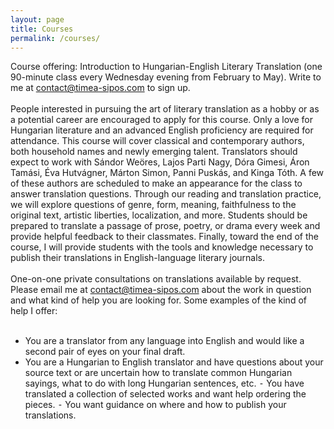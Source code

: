 ```yaml
---
layout: page
title: Courses
permalink: /courses/
---
```


<div stype="text-align:justify; text-justify:inter-word;">
Course offering: Introduction to Hungarian-English Literary Translation (one 90-minute class every Wednesday evening from February to May). 
  Write to me at <a href="mailto:contact@timea-sipos.com?subject=Course - Intro Hungarian English Literature">contact@timea-sipos.com</a> to sign up.
</div>
<br/>

<div stype="text-align:justify; text-justify:inter-word;">
People interested in pursuing the art of literary translation as a hobby or as a potential career are encouraged to apply for this course. 
  Only a love for Hungarian literature and an advanced English proficiency are required for attendance. 
  This course will cover classical and contemporary authors, both household names and newly emerging talent. 
  Translators should expect to work with Sándor Weöres, Lajos Parti Nagy, Dóra Gimesi, Áron Tamási, Éva Hutvágner, Márton Simon, Panni Puskás, and Kinga Tóth. 
  A few of these authors are scheduled to make an appearance for the class to answer translation questions. 
  Through our reading and translation practice, we will explore questions of genre, form, meaning, faithfulness to the original text, artistic liberties, localization, and more. 
  Students should be prepared to translate a passage of prose, poetry, or drama every week and provide helpful feedback to their classmates. 
  Finally, toward the end of the course, I will provide students with the tools and knowledge necessary to publish their translations in English-language literary journals.
</div>
<br/>

<div stype="text-align:justify; text-justify:inter-word;">
One-on-one private consultations on translations available by request. 
  Please email me at <a href="contact@timea-sipos.com?subject=Private Consultation">contact@timea-sipos.com</a> about the work in question and what kind of help you are looking for. Some examples of the kind of help I offer:
</div>
<br/>

- You are a translator from any language into English and would like a second pair of eyes  on your final draft.
- You are a Hungarian to English translator and have questions about your source text or are uncertain how to translate common Hungarian sayings, what to do with long Hungarian sentences, etc.
⁃ You have translated a collection of selected works and want help ordering the pieces.
⁃ You want guidance on where and how to publish your translations.
